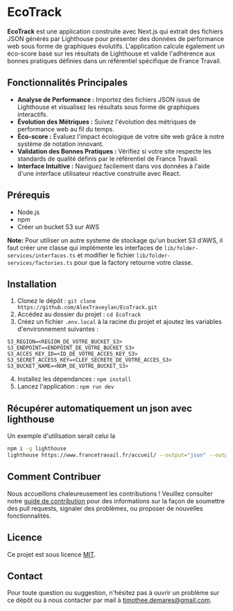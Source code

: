 # EcoTrack

**EcoTrack** est une application construite avec Next.js qui extrait des fichiers JSON générés par Lighthouse pour présenter des données de performance web sous forme de graphiques évolutifs. L'application calcule également un éco-score basé sur les résultats de Lighthouse et valide l'adhérence aux bonnes pratiques définies dans un référentiel spécifique de France Travail.

## Fonctionnalités Principales

- **Analyse de Performance :** Importez des fichiers JSON issus de Lighthouse et visualisez les résultats sous forme de graphiques interactifs.
- **Évolution des Métriques :** Suivez l'évolution des métriques de performance web au fil du temps.
- **Éco-score :** Évaluez l'impact écologique de votre site web grâce à notre système de notation innovant.
- **Validation des Bonnes Pratiques :** Vérifiez si votre site respecte les standards de qualité définis par le référentiel de France Travail.
- **Interface Intuitive :** Naviguez facilement dans vos données à l'aide d'une interface utilisateur réactive construite avec React.

## Prérequis

- Node.js
- npm
- Créer un bucket S3 sur AWS

**Note:** Pour utiliser un autre systeme de stockage qu'un bucket S3 d'AWS, il faut créer une classe qui implémente les interfaces de `lib/folder-services/interfaces.ts` et modifier le fichier `lib/folder-services/factories.ts` pour que la factory retourne votre classe.

## Installation

1. Clonez le dépôt : `git clone https://github.com/AlexTraveylan/EcoTrack.git`
2. Accédez au dossier du projet : `cd EcoTrack`
3. Créez un fichier `.env.local` à la racine du projet et ajoutez les variables d'environnement suivantes :

```
S3_REGION=<REGION_DE_VOTRE_BUCKET_S3>
S3_ENDPOINT=<ENDPOINT_DE_VOTRE_BUCKET_S3>
S3_ACCES_KEY_ID=<ID_DE_VOTRE_ACCES_KEY_S3>
S3_SECRET_ACCESS_KEY=<CLEF_SECRETE_DE_VOTRE_ACCES_S3>
S3_BUCKET_NAME=<NOM_DE_VOTRE_BUCKET_S3>
```

4. Installez les dépendances : `npm install`
5. Lancez l'application : `npm run dev`

## Récupérer automatiquement un json avec lighthouse

Un exemple d'utilisation serait celui la

```bash
npm i -g lighthouse
lighthouse https://www.francetravail.fr/accueil/ --output="json" --output-path=".\public\home-page\accueil\4.json" --only-categories="performance" --chrome-flags="--headless" --preset="desktop"
```

## Comment Contribuer

Nous accueillons chaleureusement les contributions ! Veuillez consulter notre [guide de contribution](CONTRIBUTING.md) pour des informations sur la façon de soumettre des pull requests, signaler des problèmes, ou proposer de nouvelles fonctionnalités.

## Licence

Ce projet est sous licence [MIT](LICENSE).

## Contact

Pour toute question ou suggestion, n'hésitez pas à ouvrir un problème sur ce dépôt ou à nous contacter par mail à timothee.demares@gmail.com.
